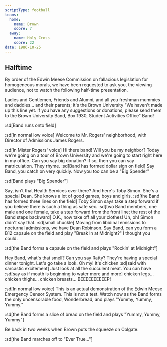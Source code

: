 ```yaml
---
scriptType: football
teams:
  home:
    name: Brown
    score: 7
  away:
    name: Holy Cross
    score: 22
date: 1986-10-25
---
```


## Halftime

By order of the Edwin Meese Commission on fallacious legislation for homogeneous morals, we have been requested to ask you, the viewing audience, not to watch the following half-time presentation.

Ladies and Gentlemen, Friends and Alumni, and all you freshman mummies and daddies... and their parents; it's the Brown University "We haven't made up this line yet. If you have any suggestions or donations, please send them to the Brown University Band, Box 1930, Student Activities Office" Band!

:sd[Band runs onto field]

:sd[In normal low voice] Welcome to Mr. Rogers' neighborhood, with Director of Admissions James Rogers.

:sd[In Mister Rogers' voice] Hi there band! Will you be my neighbor? Today we're going on a tour of Brown University and we're going to start right here in my office. Can you say big donation? If so, then you can say matriculation. They rhyme. :sd[Band has formed dollar sign on field] Say Band, you catch on very quickly. Now you too can be a "Big Spender"

:sd[Band plays "Big Spender"]

Say, isn't that Health Services over there? And here's Toby Simon. She's a special Dean. She knows a lot of good games, boys and girls. :sd[the Band has formed three lines on the field] Toby Simon says take a step forward if you believe there is such a thing as safe sex. :sd[two Band members, one male and one female, take a step forward from the front line; the rest of the Band steps backward] O.K., now take off all your clothes! Uh, oh! Simon didn't say that. :sd[small chuckle] Moving from libidinal emissions to nocturnal admissions, we have Dean Robinson. Say Band, can you form a B12 capsule on the field and play "Break In at Midnight?" I thought you could.

:sd[the Band forms a capsule on the field and plays "Rockin' at Midnight"]

Hey Band, what's that smell? Can you say Ratty? They're having a special dinner tonight. Let's go take a look. Oh my! It's chicken :sd[said with sarcastic excitement] Just look at all the succulent meat. You can have :sd[say as if mouth is beginning to water more and more] chicken legs... chicken thighs... chicken breasts... BEEEEEEEEEEP!

:sd[In normal low voice] This is an actual demonstration of the Edwin Meese Emergency Censor System. This is not a test. Watch now as the Band forms the only uncensorable food, Wonderbread, and plays "Yummy, Yummy, Yummy."

:sd[the Band forms a slice of bread on the field and plays "Yummy, Yummy, Yummy"]

Be back in two weeks when Brown puts the squeeze on Colgate.

:sd[the Band marches off to "Ever True..."]
